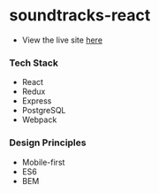 # soundtracks-react
- View the live site [here](https://soundtracks.herokuapp.com/)

### Tech Stack
- React
- Redux
- Express
- PostgreSQL
- Webpack

### Design Principles
- Mobile-first
- ES6
- BEM
